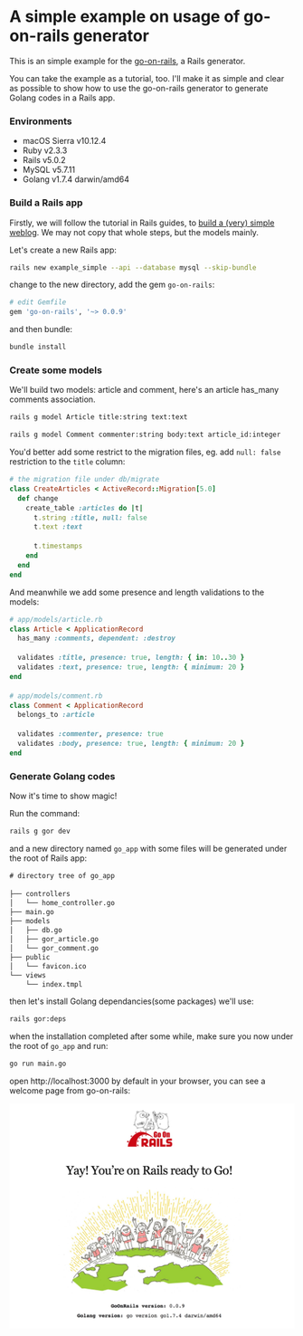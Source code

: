 # A simple example on usage of go-on-rails generator

This is an simple example for the [go-on-rails](https://github.com/goonr/go-on-rails), a Rails generator.

You can take the example as a tutorial, too. I'll make it as simple and clear as possible to show how to use the go-on-rails generator to generate Golang codes in a Rails app.

### Environments

* macOS Sierra v10.12.4
* Ruby v2.3.3
* Rails v5.0.2
* MySQL v5.7.11
* Golang v1.7.4 darwin/amd64

### Build a Rails app

Firstly, we will follow the tutorial in Rails guides, to [build a (very) simple weblog](http://guides.rubyonrails.org/getting_started.html). We may not copy that whole steps, but the models mainly.

Let's create a new Rails app:

```bash
rails new example_simple --api --database mysql --skip-bundle
```

change to the new directory, add the gem `go-on-rails`:

```bash
# edit Gemfile
gem 'go-on-rails', '~> 0.0.9'
```
and then bundle:

```bash
bundle install
```

### Create some models

We'll build two models: article and comment, here's an article has_many comments association.

```bash
rails g model Article title:string text:text
```

```bash
rails g model Comment commenter:string body:text article_id:integer
```

You'd better add some restrict to the migration files, eg. add `null: false` restriction to the `title` column:

```ruby
# the migration file under db/migrate
class CreateArticles < ActiveRecord::Migration[5.0]
  def change
    create_table :articles do |t|
      t.string :title, null: false
      t.text :text

      t.timestamps
    end
  end
end
```

And meanwhile we add some presence and length validations to the models:

```ruby
# app/models/article.rb
class Article < ApplicationRecord
  has_many :comments, dependent: :destroy

  validates :title, presence: true, length: { in: 10..30 }
  validates :text, presence: true, length: { minimum: 20 }
end

# app/models/comment.rb
class Comment < ApplicationRecord
  belongs_to :article

  validates :commenter, presence: true
  validates :body, presence: true, length: { minimum: 20 }
end
```

### Generate Golang codes

Now it's time to show magic!

Run the command:

```bash
rails g gor dev
```
and a new directory named `go_app` with some files will be generated under the root of Rails app:

```
# directory tree of go_app

├── controllers
│   └── home_controller.go
├── main.go
├── models
│   ├── db.go
│   ├── gor_article.go
│   └── gor_comment.go
├── public
│   └── favicon.ico
└── views
    └── index.tmpl
```

then let's install Golang dependancies(some packages) we'll use:

```bash
rails gor:deps
```

when the installation completed after some while, make sure you now under the root of `go_app` and run:

```bash
go run main.go
```

open http://localhost:3000 by default in your browser, you can see a  welcome page from go-on-rails:

<img src="go-on-rails-home-page.jpg" width=700 align="center">

